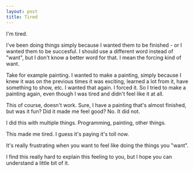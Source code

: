 ```yaml
---
layout: post
title: Tired
---
```


I'm tired.

I've been doing things simply because I wanted them to be finished - or I wanted them to be succesful. I should use a different word instead of "want", but I don't know a better word for that. I mean the forcing kind of want.

Take for example painting. I wanted to make a painting, simply because I knew it was on the previous times it was exciting, learned a lot from it, have something to show, etc. I wanted that again. I forced it. So I tried to make a painting again, even though I was tired and didn't feel like it at all.

This of course, doesn't work. Sure, I have a painting that's almost finished, but was it fun? Did it made me feel good? No. It did not.

I did this with multiple things. Programming, painting, other things.

This made me tired. I guess it's paying it's toll now.

It's really frustrating when you want to feel like doing the things you "want".

I find this really hard to explain this feeling to you, but I hope you can understand a little bit of it.

